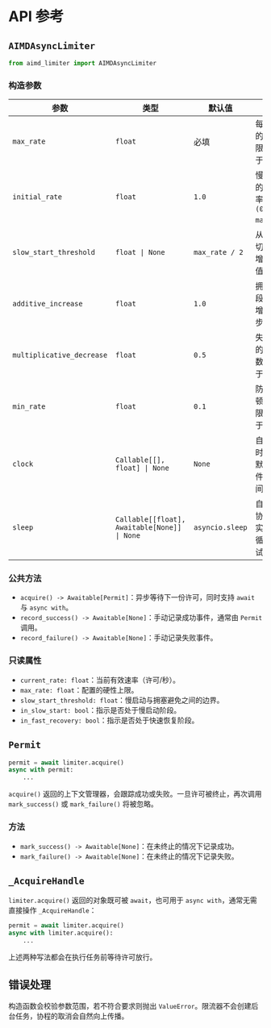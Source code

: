 # API 参考

## `AIMDAsyncLimiter`

```python
from aimd_limiter import AIMDAsyncLimiter
```

### 构造参数

| 参数 | 类型 | 默认值 | 说明 |
|------|------|--------|------|
| `max_rate` | `float` | 必填 | 每秒可发放的许可上限，必须大于 0。 |
| `initial_rate` | `float` | `1.0` | 慢启动阶段的初始速率，限定在 `(0, max_rate]`。 |
| `slow_start_threshold` | `float \| None` | `max_rate / 2` | 从指数增长切换到加性增长的阈值。 |
| `additive_increase` | `float` | `1.0` | 拥塞避免阶段在成功后增加的线性步长。 |
| `multiplicative_decrease` | `float` | `0.5` | 失败时应用的退避系数，必须位于 `(0, 1)`。 |
| `min_rate` | `float` | `0.1` | 防止完全停顿的速率下限，必须大于 0。 |
| `clock` | `Callable[[], float] \| None` | `None` | 自定义单调时间函数，默认使用事件循环时间。 |
| `sleep` | `Callable[[float], Awaitable[None]] \| None` | `asyncio.sleep` | 自定义等待协程，用于实现跨事件循环或测试。 |

### 公共方法

- `acquire() -> Awaitable[Permit]`：异步等待下一份许可，同时支持 `await` 与 `async with`。
- `record_success() -> Awaitable[None]`：手动记录成功事件，通常由 `Permit` 调用。
- `record_failure() -> Awaitable[None]`：手动记录失败事件。

### 只读属性

- `current_rate: float`：当前有效速率（许可/秒）。
- `max_rate: float`：配置的硬性上限。
- `slow_start_threshold: float`：慢启动与拥塞避免之间的边界。
- `in_slow_start: bool`：指示是否处于慢启动阶段。
- `in_fast_recovery: bool`：指示是否处于快速恢复阶段。

## `Permit`

```python
permit = await limiter.acquire()
async with permit:
    ...
```

`acquire()` 返回的上下文管理器，会跟踪成功或失败。一旦许可被终止，再次调用 `mark_success()` 或 `mark_failure()` 将被忽略。

### 方法

- `mark_success() -> Awaitable[None]`：在未终止的情况下记录成功。
- `mark_failure() -> Awaitable[None]`：在未终止的情况下记录失败。

## `_AcquireHandle`

`limiter.acquire()` 返回的对象既可被 `await`，也可用于 `async with`，通常无需直接操作 `_AcquireHandle`：

```python
permit = await limiter.acquire()
async with limiter.acquire():
    ...
```

上述两种写法都会在执行任务前等待许可放行。

## 错误处理

构造函数会校验参数范围，若不符合要求则抛出 `ValueError`。限流器不会创建后台任务，协程的取消会自然向上传播。
